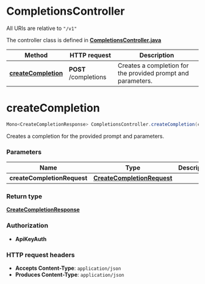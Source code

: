 # CompletionsController

All URIs are relative to `"/v1"`

The controller class is defined in **[CompletionsController.java](../../src/main/java/org/openapitools/controller/CompletionsController.java)**

Method | HTTP request | Description
------------- | ------------- | -------------
[**createCompletion**](#createCompletion) | **POST** /completions | Creates a completion for the provided prompt and parameters.

<a id="createCompletion"></a>
# **createCompletion**
```java
Mono<CreateCompletionResponse> CompletionsController.createCompletion(createCompletionRequest)
```

Creates a completion for the provided prompt and parameters.

### Parameters
Name | Type | Description  | Notes
------------- | ------------- | ------------- | -------------
**createCompletionRequest** | [**CreateCompletionRequest**](../../docs/models/CreateCompletionRequest.md) |  |

### Return type
[**CreateCompletionResponse**](../../docs/models/CreateCompletionResponse.md)

### Authorization
* **ApiKeyAuth**

### HTTP request headers
 - **Accepts Content-Type**: `application/json`
 - **Produces Content-Type**: `application/json`

